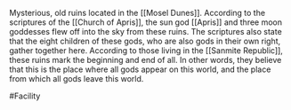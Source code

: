 Mysterious, old ruins located in the <span class="political-bodies-places">[[Mosel Dunes]]</span>.  According to the scriptures of the <span class="miscellaneous">[[Church of Apris]]</span>, the sun god <span class="miscellaneous">[[Apris]]</span> and three moon goddesses flew off into the sky from these ruins.  The scriptures also state that the eight children of these gods, who are also gods in their own right, gather together here.
According to those living in the <span class="political-bodies-places">[[Sanmite Republic]]</span>, these ruins mark the beginning and end of all.
In other words, they believe that this is the place where all gods appear on this world, and the place from which all gods leave this world.

#Facility